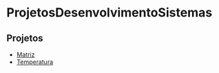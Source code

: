 # ProjetosDesenvolvimentoSistemas
## Projetos
* [Matriz](Projetos/Projetinho.html)
* [Temperatura](Projetos/Temperatura.html)
